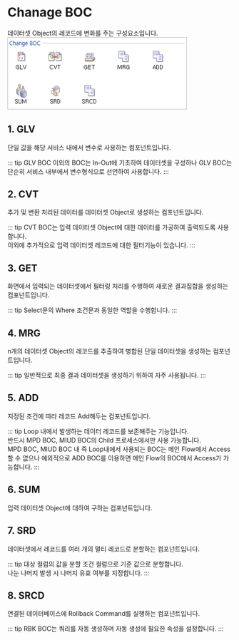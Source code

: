 # Chanage BOC

데이터셋 Object의 레코드에 변화를 주는 구성요소입니다. <br/>
<img class="boxBorder" src="../../.vuepress\public\documentation\service-model\BOC\ChangeBOC\ChangeBOC.png" style="width:400px;"> <br/>

## 1. GLV
단일 값을 해당 서비스 내에서 변수로 사용하는 컴포넌트입니다.

<!-- Remark -->
::: tip <Badge type="tip" text="Remark" vertical="middle" /> 
GLV BOC 이외의 BOC는 In-Out에 기초하여 데이터셋을 구성하나 GLV BOC는 단순히 서비스 내부에서 변수형식으로 선언하여 사용합니다.
:::
<!-- -->

## 2. CVT
추가 및 변환 처리된 데이터를 데이터셋 Object로 생성하는 컴포넌트입니다.

<!-- Remark -->
::: tip <Badge type="tip" text="Remark" vertical="middle" /> 
CVT BOC는 입력 데이터셋 Object에 대한 데이터를 가공하여 출력되도록 사용합니다.<br/>
이외에 추가적으로 입력 데이터셋 레코드에 대한 필터기능이 있습니다.
:::
<!-- -->

## 3. GET
화면에서 입력되는 데이터셋에서 필터링 처리를 수행하여 새로운 결과집합을 생성하는 컴포넌트입니다.

<!-- Remark -->
::: tip <Badge type="tip" text="Remark" vertical="middle" /> 
Select문의 Where 조건문과 동일한 역할을 수행합니다.
:::
<!-- -->

## 4. MRG
n개의 데이터셋 Object의 레코드를 추출하여 병합된 단일 데이터셋을 생성하는 컴포넌트입니다.

<!-- Remark -->
::: tip <Badge type="tip" text="Remark" vertical="middle" /> 
일반적으로 최종 결과 데이터셋을 생성하기 위하여 자주 사용됩니다.
:::
<!-- -->

## 5. ADD
지정된 조건에 따라 레코드 Add해두는 컴포넌트입니다.

<!-- Remark -->
::: tip <Badge type="tip" text="Remark" vertical="middle" /> 
Loop 내에서 발생하는 데이터 레코드를 보존해주는 기능입니다.<br/>
반드시 MPD BOC, MIUD BOC의 Child 프로세스에서만 사용 가능합니다.<br/>
MPD BOC, MIUD BOC 내 즉 Loop내에서 사용되는 BOC는 메인 Flow에서 Access할 수 없으나 예외적으로 ADD BOC를 이용하면 메인 Flow의 BOC에서 Access가 가능합니다.
:::
<!-- -->

## 6. SUM
입력 데이터셋 Object에 대하여 구하는 컴포넌트입니다.

## 7. SRD
데이터셋에서 레코드를 여러 개의 멀티 레코드로 분할하는 컴포넌트입니다.

<!-- Remark -->
::: tip <Badge type="tip" text="Remark" vertical="middle" /> 
대상 컬럼의 값을 분할 조건 컬럼으로 기준 값으로 분할합니다.<br/>
나눈 나머지 발생 시 나머지 유효 여부를 지정합니다.
:::
<!-- -->

## 8. SRCD
연결된 데이터베이스에 Rollback Command를 실행하는 컴포넌트입니다.

<!-- Remark -->
::: tip <Badge type="tip" text="Remark" vertical="middle" /> 
RBK BOC는 쿼리를 자동 생성하며 자동 생성에 필요한 속성을 설정합니다.
:::
<!-- -->

<style type='text/css'>
  [class*="boxBorder"] { border: 1px solid #bbb; }
  [class*="font20"] { font-size: 20px }
  [class*="font18"] { font-size: 18px }
  [class="spanBtn"] { border: 1px solid #bbb;border-radius: 4px;padding: 3px;background:white; color:dimgrey; }
  [class="spanBtnS"] { border: 1px solid #bbb;border-radius: 4px;padding: 3px;background:white; color:dimgrey; font-size: 13px; }
  [class="spanEx2"] { font-size: 18px; color: #00a4ff; }
  [class="spanEx"] { color: #00a4ff; }
  [class="fontB"] { color: rgb(106, 139, 173); font-size:18px }
  [class*="iconB"] { position: relative; top: 5px; }
  [class*="iconD"] { position: relative; top: -8px; }
  [class*="iconB2"] { color: #6a8bad;display: inline-block;bottom: 40px;position: relative; }
  [class="btnR"] {color:#9C3B00;}
</style>